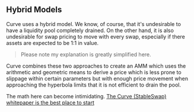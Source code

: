 ## Hybrid Models  
Curve uses a hybrid model. We know, of course, that it's undesirable to have a liquidity pool completely drained. On the other hand, it is also undesirable for swap pricing to move with every swap, especially if there assets are expected to be 1:1 in value.  

> Please note my explanation is greatly simplified here.

Curve combines these two approaches to create an AMM which uses the arithmetic and geometric means to derive a price which is less prone to slippage within certain parameters but with enough price movement when approaching the hyperbola limits that it is not efficient to drain the pool.  

The math here can become intimidating. [The Curve (StableSwap) whitepaper is the best place to start](https://curve.fi/#/ethereum/pools/files/stableswap-paper.pdf/)  

